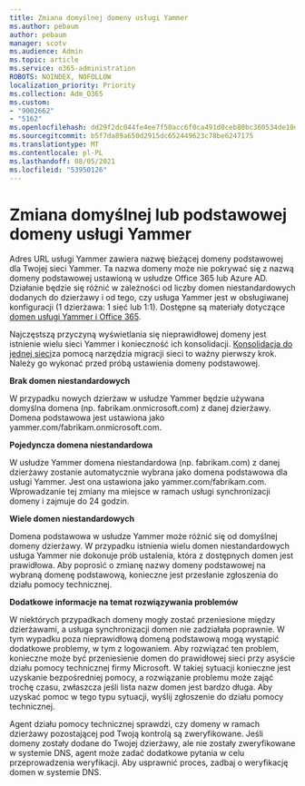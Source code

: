 ```yaml
---
title: Zmiana domyślnej domeny usługi Yammer
ms.author: pebaum
author: pebaum
manager: scotv
ms.audience: Admin
ms.topic: article
ms.service: o365-administration
ROBOTS: NOINDEX, NOFOLLOW
localization_priority: Priority
ms.collection: Adm_O365
ms.custom:
- "9002662"
- "5162"
ms.openlocfilehash: dd29f2dc044fe4ee7f50acc6f0ca491d0ceb80bc360534de10d4010230614f80
ms.sourcegitcommit: b5f7da89a650d2915dc652449623c78be6247175
ms.translationtype: MT
ms.contentlocale: pl-PL
ms.lasthandoff: 08/05/2021
ms.locfileid: "53950126"
---
```

# <a name="changing-the-defaultprimary-yammer-domain"></a>Zmiana domyślnej lub podstawowej domeny usługi Yammer

Adres URL usługi Yammer zawiera nazwę bieżącej domeny podstawowej dla Twojej sieci Yammer. Ta nazwa domeny może nie pokrywać się z nazwą domeny podstawowej ustawioną w usłudze Office 365 lub Azure AD. Działanie będzie się różnić w zależności od liczby domen niestandardowych dodanych do dzierżawy i od tego, czy usługa Yammer jest w obsługiwanej konfiguracji (1 dzierżawa: 1 sieć lub 1:1). Dostępne są materiały dotyczące [domen usługi Yammer i Office 365](https://docs.microsoft.com/yammer/configure-your-yammer-network/manage-yammer-domains).

Najczęstszą przyczyną wyświetlania się nieprawidłowej domeny jest istnienie wielu sieci Yammer i konieczność ich konsolidacji. [Konsolidacja do jednej sieci](https://docs.microsoft.com/yammer/configure-your-yammer-network/consolidate-multiple-yammer-networks)za pomocą narzędzia migracji sieci to ważny pierwszy krok. Należy go wykonać przed próbą ustawienia domeny podstawowej.

**Brak domen niestandardowych**

W przypadku nowych dzierżaw w usłudze Yammer będzie używana domyślna domena (np. fabrikam.onmicrosoft.com) z danej dzierżawy. Domena podstawowa jest ustawiona jako yammer.com/fabrikam.onmicrosoft.com.

**Pojedyncza domena niestandardowa**

W usłudze Yammer domena niestandardowa (np. fabrikam.com) z danej dzierżawy zostanie automatycznie wybrana jako domena podstawowa dla usługi Yammer. Jest ona ustawiona jako yammer.com/fabrikam.com. Wprowadzanie tej zmiany ma miejsce w ramach usługi synchronizacji domeny i zajmuje do 24 godzin.

**Wiele domen niestandardowych**

Domena podstawowa w usłudze Yammer może różnić się od domyślnej domeny dzierżawy. W przypadku istnienia wielu domen niestandardowych usługa Yammer nie dokonuje prób ustalenia, która z dostępnych domen jest prawidłowa. Aby poprosić o zmianę nazwy domeny podstawowej na wybraną domenę podstawową, konieczne jest przesłanie zgłoszenia do działu pomocy technicznej.

**Dodatkowe informacje na temat rozwiązywania problemów**

W niektórych przypadkach domeny mogły zostać przeniesione między dzierżawami, a usługa synchronizacji domen nie zadziałała poprawnie. W tym wypadku poza nieprawidłową domeną podstawową mogą wystąpić dodatkowe problemy, w tym z logowaniem. Aby rozwiązać ten problem, konieczne może być przeniesienie domen do prawidłowej sieci przy asyście działu pomocy technicznej firmy Microsoft. W takiej sytuacji konieczne jest uzyskanie bezpośredniej pomocy, a rozwiązanie problemu może zająć trochę czasu, zwłaszcza jeśli lista nazw domen jest bardzo długa. Aby uzyskać pomoc w tego typu sytuacji, wyślij zgłoszenie do działu pomocy technicznej.

Agent działu pomocy technicznej sprawdzi, czy domeny w ramach dzierżawy pozostającej pod Twoją kontrolą są zweryfikowane. Jeśli domeny zostały dodane do Twojej dzierżawy, ale nie zostały zweryfikowane w systemie DNS, agent może zadać dodatkowe pytania w celu przeprowadzenia weryfikacji.  Aby usprawnić proces, zadbaj o weryfikację domen w systemie DNS.
